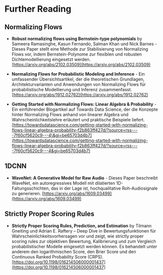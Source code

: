 # Further Reading

## Normalizing Flows

- **Robust normalizing flows using Bernstein-type polynomials** by Sameera Ramasinghe, Kasun Fernando, Salman Khan und Nick Barnes - Dieses Paper stellt eine Methode zur Stabilisierung von Normalizing Flows vor, indem Bernstein-Polynome zur flexiblen und robusten Dichtemodellierung eingesetzt werden.
  [https://arxiv.org/abs/2102.03509](https://arxiv.org/abs/2102.03509)

- **Normalizing Flows for Probabilistic Modeling and Inference** - Ein umfassender Übersichtsartikel, der die theoretischen Grundlagen, Architekturvarianten und Anwendungen von Normalizing Flows für probabilistische Modellierung und Inferenz zusammenfasst.
  [https://arxiv.org/abs/1912.02762](https://arxiv.org/abs/1912.02762)

- **Getting Started with Normalizing Flows: Linear Algebra & Probability** - Ein einführender Blogartikel auf Towards Data Science, der die Konzepte hinter Normalizing Flows anhand von linearer Algebra und Wahrscheinlichkeitslehre erläutert und praktische Beispiele liefert.
  [https://towardsdatascience.com/getting-started-with-normalizing-flows-linear-algebra-probability-f2b863ff427d/?source=rss----7f60cf5620c9---4\&gi=be65703d4b7](https://towardsdatascience.com/getting-started-with-normalizing-flows-linear-algebra-probability-f2b863ff427d/?source=rss----7f60cf5620c9---4&gi=be65703d4b7)

## 1DCNN

- **WaveNet: A Generative Model for Raw Audio** - Dieses Paper beschreibt WaveNet, ein autoregressives Modell mit dilatierten 1D-Faltungsschichten, das in der Lage ist, hochqualitative Roh-Audiosignale zu generieren.
  [https://arxiv.org/abs/1609.03499](https://arxiv.org/abs/1609.03499)

## Strictly Proper Scoring Rules

- **Strictly Proper Scoring Rules, Prediction, and Estimation** by Tilmann Gneiting und Adrian E. Raftery – Deep Dive in Bewertungsfunktionen für Wahrscheinlichkeitsvorhersagen vor und zeigt, wie strictly proper scoring rules zur objektiven Bewertung, Kalibrierung und zum Vergleich probabilistischer Modelle eingesetzt werden können. Es behandelt unter anderem den logarithmischen Score, den Brier Score und den Continuous Ranked Probability Score (CRPS).
  [https://doi.org/10.1198/016214506000001437](https://doi.org/10.1198/016214506000001437)
